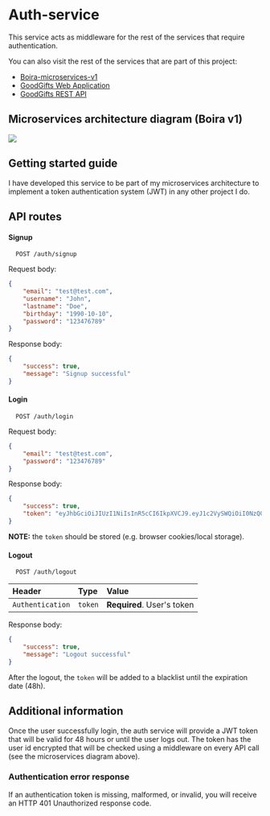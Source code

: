 # Auth-service

This service acts as middleware for the rest of the services that require authentication.

You can also visit the rest of the services that are part of this project:

- [Boira-microservices-v1](https://github.com/Gguardiola/Boira-Microservices-v1)
- [GoodGifts Web Application](https://github.com/Gguardiola/goodgifts-nextjs-app)
- [GoodGifts REST API](https://github.com/Gguardiola/goodgifts-rest-api)


## Microservices architecture diagram (Boira v1)

<img src="https://content.pstmn.io/d120c632-cb99-4d02-9c2d-c0091865102e/Qm9pcmFNaWNyb3NlcnZpY2VzRGlhZ3JhbS12MS5wbmc=">

## Getting started guide

I have developed this service to be part of my microservices architecture to implement a token authentication system (JWT) in any other project I do. 

## API routes

#### Signup

```
  POST /auth/signup
```

Request body:

```json
{
    "email": "test@test.com",
    "username": "John",
    "lastname": "Doe",
    "birthday": "1990-10-10",
    "password": "123476789"
}
```

Response body:


```json
{
    "success": true,
    "message": "Signup successful"
}
```

#### Login

```
  POST /auth/login
```
Request body:

```json
{
    "email": "test@test.com",
    "password": "123476789"
}
```

Response body:


```json
{
    "success": true,
    "token": "eyJhbGciOiJIUzI1NiIsInR5cCI6IkpXVCJ9.eyJ1c2VySWQiOiI0NzQ0NWE4OS02ZjcyLTQ5NjctYmM2Ny03YjA1M2ZjMDEyYjkiLCJpYXQiOjE3MDQyNDQzMzcsImV4cCI6MTcwNDQxNzEzN30.f5D1BvD0qGKI8sELSO2ehzePxfM1RAcwKWdqCAXQ9_s"
}
```
**NOTE:** the `token` should be stored (e.g. browser cookies/local storage).

#### Logout

```
  POST /auth/logout
```
| Header | Type     | Value                       |
| :-------- | :------- | :-------------------------------- |
| `Authentication`      | `token` | **Required**. User's token|

Response body:


```json
{
    "success": true,
    "message": "Logout successful"
}
```

After the logout, the `token` will be added to a blacklist until the expiration date (48h).

## Additional information

Once the user successfully login, the auth service will provide a JWT token that will be valid for 48 hours or until the user logs out. The token has the user id encrypted that will be checked using a middleware on every API call (see the microservices diagram above).

### Authentication error response

If an authentication token is missing, malformed, or invalid, you will receive an HTTP 401 Unauthorized response code.


